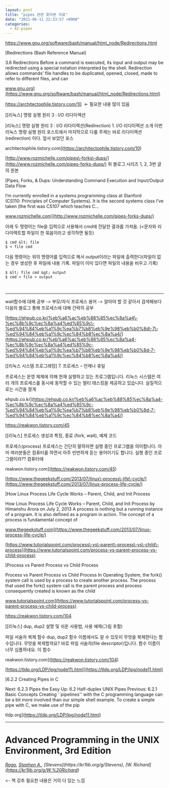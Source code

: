 ```yaml
---
layout: post
title: "pipex 관련 찾아본 자료"
date: "2021-06-11 22:33:57 +0900"
categories:
  - 42-pipex
---
```

<https://www.gnu.org/software/bash/manual/html_node/Redirections.html>




[Redirections (Bash Reference Manual)
 



 3\.6 Redirections Before a command is executed, its
 input and output may be redirected using a special
 notation interpreted by the shell. Redirection allows
 commands’ file handles to be duplicated, opened,
 closed, made to refer to different files, and can
 


www.gnu.org](https://www.gnu.org/software/bash/manual/html_node/Redirections.html)


<https://architectophile.tistory.com/10>  \<\- 필요한 내용 많이 있음
 



[\[리눅스] 명령 실행 원리 3 : I/O 리다이렉션
 



 \[리눅스] 명령 실행 원리 3 : I/O
 리다이렉션(Redirection) 1\. I/O 리다이렉션 소개 이번
 리눅스 명령 실행 원리 포스트에서 마지막으로 다룰
 주제는 바로 리다이렉션(redirection) 이다. 앞서 보았던
 포스
 



 architectophile.tistory.com](https://architectophile.tistory.com/10)


[http://www.rozmichelle.com/pipes\-forks\-dups/](http://www.rozmichelle.com/pipes-forks-dups/)
 위 블로그 시리즈 1, 2, 3번 글의 원본
 



[Pipes, Forks, \& Dups: Understanding Command
 Execution and Input/Output Data Flow
 



 I’m currently enrolled in a systems programming
 class at Stanford (CS110: Principles of Computer
 Systems). It is the second systems class I’ve
 taken (the first was CS107 which teaches C…
 



 www.rozmichelle.com](http://www.rozmichelle.com/pipes-forks-dups/)


 아래 두 명령어는 file을 입력으로 사용해서 cmd에 전달한
 결과를 가져옴. (\<문자와 리다이렉트할 파일이 한 묶음이라고
 생각하면 될듯)
 



```False
$ cmd &lt; file
$ < file cmd
```


 다음 명령어는 위의 명령어를 입력으로 해서 output이라는
 파일에 출력한다(파일이 없는 경우 생성한 후 파일에 내용 기록.
 파일이 이미 있다면 파일의 내용을 비우고 기록)
 



```False
$ &lt; file cmd &gt; output
$ cmd < file > output
```

 




---



 wait함수에 대해 공부 \-\> 부모/자식 프로세스 용어 \-\>
 알아야 할 것 같아서 검색해보다 다음의 블로그 통해 프로세스에
 대해 간략히 공부
 



[https://ehpub.co.kr/%eb%a6%ac%eb%88%85%ec%8a%a4\-%ec%8b%9c%ec%8a%a4%ed%85%9c\-%ed%94%84%eb%a1%9c%ea%b7%b8%eb%9e%98%eb%b0%8d\-7\-%ed%94%84%eb%a1%9c%ec%84%b8%ec%8a%a4/](https://ehpub.co.kr/%eb%a6%ac%eb%88%85%ec%8a%a4-%ec%8b%9c%ec%8a%a4%ed%85%9c-%ed%94%84%eb%a1%9c%ea%b7%b8%eb%9e%98%eb%b0%8d-7-%ed%94%84%eb%a1%9c%ec%84%b8%ec%8a%a4/)




[\[리눅스 시스템 프로그래밍] 7\. 프로세스 – 언제나
 휴일
 



 프로세스는 운영 체제에 의해 현재 실행하고 있는
 프로그램입니다. 리눅스 시스템은 여러 개의 프로세스를
 동시에 동작할 수 있는 멀티 태스킹을 제공하고 있습니다.
 실질적으로는 시간을 잘게
 


ehpub.co.kr](https://ehpub.co.kr/%eb%a6%ac%eb%88%85%ec%8a%a4-%ec%8b%9c%ec%8a%a4%ed%85%9c-%ed%94%84%eb%a1%9c%ea%b7%b8%eb%9e%98%eb%b0%8d-7-%ed%94%84%eb%a1%9c%ec%84%b8%ec%8a%a4/)


<https://reakwon.tistory.com/45>




[\[리눅스] 프로세스 생성과 특징, 종료 (fork, wait), 예제
 코드
 



 프로세스(process) 프로세스는 간단히 말하자면 실행 중인
 프로그램을 의미합니다. 아마 여러분들은 컴퓨터를 하면서
 아주 빈번하게 듣는 용어이기도 합니다. 실행 중인
 프로그램이라?? 컴퓨터에
 



 reakwon.tistory.com](https://reakwon.tistory.com/45)


[https://www.thegeekstuff.com/2013/07/linux\-process\-life\-cycle/](https://www.thegeekstuff.com/2013/07/linux-process-life-cycle/)




[How Linux Process Life Cycle Works – Parent,
 Child, and Init Process
 



 How Linux Process Life Cycle Works – Parent,
 Child, and Init Process by Himanshu Arora on July 2,
 2013 A process is nothing but a running instance of a
 program. It is also defined as a program in action.
 The concept of a process is fundamental concept of
 



 www.thegeekstuff.com](https://www.thegeekstuff.com/2013/07/linux-process-life-cycle/)


[https://www.tutorialspoint.com/process\-vs\-parent\-process\-vs\-child\-process](https://www.tutorialspoint.com/process-vs-parent-process-vs-child-process)




[Process vs Parent Process vs Child Process
 



 Process vs Parent Process vs Child Process In
 Operating System, the fork() system call is used by a
 process to create another process. The process that
 used the fork() system call is the parent process and
 process consequently created is known as the child
 



 www.tutorialspoint.com](https://www.tutorialspoint.com/process-vs-parent-process-vs-child-process)


<https://reakwon.tistory.com/104>




[\[리눅스] dup, dup2 설명 및 쉬운 사용법, 사용 예제(그림
 포함)
 



 파일 서술자 복제 함수 dup, dup2 함수 이름에서도 알 수
 있듯이 무엇을 복제한다는 함수입니다. 무엇을
 복제할까요? 바로 파일 서술자(file descriptor)입니다.
 함수 이름이 너무 심플하네요. 이 함수
 



 reakwon.tistory.com](https://reakwon.tistory.com/104)


[https://tldp.org/LDP/lpg/node11\.html](https://tldp.org/LDP/lpg/node11.html)




[6\.2\.2 Creating Pipes in C
 



 Next: 6\.2\.3 Pipes the Easy Up: 6\.2 Half\-duplex UNIX
 Pipes Previous: 6\.2\.1 Basic Concepts Creating
 \`\`pipelines'' with the C programming language can be a
 bit more involved than our simple shell example. To
 create a simple pipe with C, we make use of the pip
 


tldp.org](https://tldp.org/LDP/lpg/node11.html)



---


# Advanced Programming in the UNIX Environment, 3rd Edition



*[Rago](https://kr1lib.org/g/Rago), [Stephen A.](https://kr1lib.org/g/Stephen%20A.), [Stevens](https://kr1lib.org/g/Stevens), [W. Richard](https://kr1lib.org/g/W.%20Richard)*




 \<\- 책 강추 필요한 내용은 거의 다 있는 느낌
